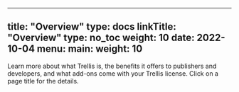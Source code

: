 
---
title: "Overview"
type: docs
linkTitle: "Overview"
type: no_toc
weight: 10
date: 2022-10-04
menu:
  main:
    weight: 10
---


Learn more about what Trellis is, the benefits it offers to publishers and developers, and what add-ons come with your Trellis license. Click on a page title for the details.

